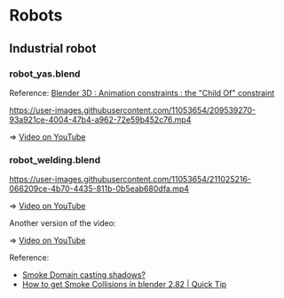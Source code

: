# Robots

## Industrial robot

### robot_yas.blend

Reference: [Blender 3D : Animation constraints : the "Child Of" constraint](https://youtu.be/NsdRUk807qk)

https://user-images.githubusercontent.com/11053654/209539270-93a921ce-4004-47b4-a962-72e59b452c76.mp4

=> [Video on YouTube](https://youtu.be/C_qCqOBFJzs)

### robot_welding.blend

https://user-images.githubusercontent.com/11053654/211025216-066209ce-4b70-4435-811b-0b5eab680dfa.mp4

=> [Video on YouTube](https://youtu.be/DVG4slg7Q_Y)

Another version of the video:

=> [Video on YouTube](https://youtu.be/fQNP2FG3s7k)

Reference: 
- [Smoke Domain casting shadows?](https://blender.stackexchange.com/questions/270404/smoke-domain-casting-shadows)
- [How to get Smoke Collisions in blender 2.82 | Quick Tip](https://youtube.com/watch?v=xVYik8c8l0Q&si=EnSIkaIECMiOmarE)

